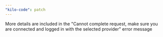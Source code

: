 ```yaml
---
"kilo-code": patch
---
```


More details are included in the "Cannot complete request, make sure you are connected and logged in with the selected provider" error message
